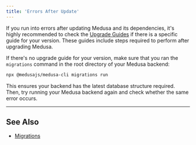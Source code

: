 ```yaml
---
title: 'Errors After Update'
---
```


If you run into errors after updating Medusa and its dependencies, it's highly recommended to check the [Upgrade Guides](../upgrade-guides/index.mdx) if there is a specific guide for your version. These guides include steps required to perform after upgrading Medusa.

If there's no upgrade guide for your version, make sure that you ran the `migrations` command in the root directory of your Medusa backend:

```bash
npx @medusajs/medusa-cli migrations run
```

This ensures your backend has the latest database structure required. Then, try running your Medusa backend again and check whether the same error occurs.

---

## See Also

- [Migrations](../development/entities/migrations/overview.mdx)